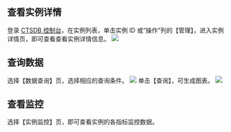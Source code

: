 ## 查看实例详情
登录 [CTSDB 控制台](https://console.cloud.tencent.com/ctsdb)，在实例列表，单击实例 ID 或“操作”列的【管理】，进入实例详情页，即可查看查看实例详情信息。
![](https://main.qcloudimg.com/raw/d92745ed86f3523da3b77a6df81a235c.png)

## 查询数据
选择【数据查询】页，选择相应的查询条件。
![](https://main.qcloudimg.com/raw/fa28ed65f7179203e43bcfd05ab1c793.png)
单击【查询】，可生成图表。
![](https://main.qcloudimg.com/raw/a1ae323587748c214dcfea89a945a2c2.png)

## 查看监控
选择【实例监控】页，即可查看实例的各指标监控数据。

